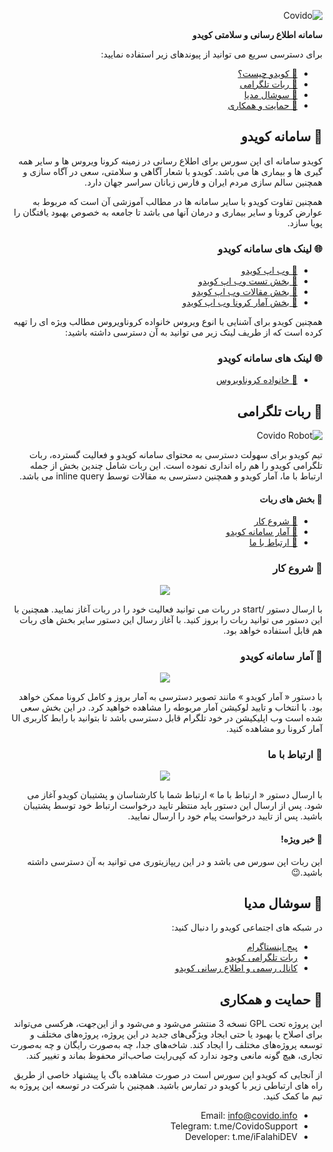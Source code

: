 <div dir="rtl">

![Covido](https://covido.info/image/github.png)

**سامانه اطلاع رسانی و سلامتی کویدو**
</div>
<div dir="rtl">

برای دسترسی سریع می توانید از پیوندهای زیر استفاده نمایید:

- [🚀 کویدو چیست؟](#covido)
- [🤖 ربات تلگرامی](#bot)
- [📱 سوشال مدیا](#social)
- [🤝 حمایت و همکاری](#contact)

## <a id="covido"></a> 🚀 سامانه کویدو

کویدو سامانه ای اپن سورس برای اطلاع رسانی در زمینه کرونا ویروس ها و سایر همه گیری ها و بیماری ها می باشد. کویدو با شعار آگاهی و سلامتی، سعی در آگاه سازی و همچنین سالم سازی مردم ایران و فارس زبانان سراسر جهان دارد.

همچنین تفاوت کویدو با سایر سامانه ها در مطالب آموزشی آن است که مربوط به عوارض کرونا و سایر بیماری و درمان آنها می باشد تا جامعه به خصوص بهبود یافتگان را پویا سازد.

### 🌐 لینک های سامانه کویدو

- [📝 وب اپ کویدو](https://covido.info)
- [📝 بخش تست وب اپ کویدو](https://covido.info/test)
- [📝 بخش مقالات وب اپ کویدو](https://covido.info/article)
- [📝 بخش آمار کرونا وب اپ کویدو](https://covido.info/article)

همچنین کویدو برای آشنایی با انوع ویروس خانواده کروناویروس مطالب ویژه ای را تهیه کرده است که از طریف لینک زیر می توانید به آن دسترسی داشته باشید:

### 🌐 لینک های سامانه کویدو

- [🦠 خانواده کروناویروس](https://covido.info/corona)

## <a id="bot"></a> 🤖 ربات تلگرامی

![Covido Robot](https://covido.info/image/robot.png)

تیم کویدو برای سهولت دسترسی به محتوای سامانه کویدو و فعالیت گسترده، ربات تلگرامی کویدو را هم راه انداری نموده است. این ربات شامل چندین بخش از جمله ارتباط با ما، آمار کویدو و همچنین دسترسی به مقالات توسط inline query می باشد. 

#### 🤖 بخش های ربات

- [💠 شروع کار](#bot-start)
- [💠 آمار سامانه کویدو](#bot-covido-status)
- [💠 ارتباط با ما](#bot=contatct)

### <a id="bot-start"></a> 💠 شروع کار

<div style="text-align: center;">

<img src="https://covido.info/image/github/Start-gif.gif" align="center"/>

</div>

با ارسال دستور /start در ربات می توانید فعالیت خود را در ربات آغاز نمایید. همچنین با این دستور می توانید ربات را بروز کنید. با آغاز رسال این دستور سایر بخش های ربات هم قابل استفاده خواهد بود.

### <a id="bot-covido-status"></a> 💠 آمار سامانه کویدو

<div style="text-align: center;">

<img src="https://covido.info/image/github/CovidoStatus-gif.gif" align="center"/>

</div>

با دستور « آمار کویدو » مانند تصویر دسترسی به آمار بروز و کامل کرونا ممکن خواهد بود. با انتخاب و تایید لوکیشن آمار مربوطه را مشاهده خواهید کرد. در این بخش سعی شده است وب اپلیکیشن در خود تلگرام قابل دسترسی باشد تا بتوانید با رابط کاربری UI آمار کرونا رو مشاهده کنید.

### <a id="bot-contact"></a> 💠 ارتباط با ما

<div style="text-align: center;">

<img src="https://covido.info/image/github/Contact-gif.gif" align="center"/>

</div>

با ارسال دستور « ارتباط با ما » ارتباط شما با کارشناسان و پشتیبان کویدو آغاز می شود. پس از ارسال این دستور باید منتظر تایید درخواست ارتباط خود توسط پشتیبان باشید. پس از تایید درخواست پیام خود را ارسال نمایید.

#### 🚀 خبر ویژه!

این ربات اپن سورس می باشد و در این ریپازیتوری می توانید به آن دسترسی داشته باشید.😉

## <a id="social"></a> 📱 سوشال مدیا

در شبکه های اجتماعی کویدو را دنبال کنید:

- [پیج اینستاگرام](https://instagram.com/covidoapp)
- [ربات تلگرامی کویدو](https://t.me/CovidoRobot)
- [کانال رسمی و اطلاع رسانی کویدو](https://t.me/CovidoApp)

## <a id="contact"></a> 🤝 حمایت و همکاری

این پروژه تحت GPL نسخه 3 منتشر می‌شود و می‌شود و از این‌جهت، هرکسی می‌تواند برای اصلاح یا بهبود یا حتی ایجاد ویژگی‌های جدید در این پروژه، پروژه‌های مختلف و توسعه پروژه‌های مختلف را ایجاد کند. شاخه‌های جدا، چه به‌صورت رایگان و چه به‌صورت تجاری، هیچ گونه مانعی وجود ندارد که کپی‌رایت صاحب‌اثر محفوظ بماند و تغییر کند.

از آنجایی که کویدو اپن سورس است در صورت مشاهده باگ یا پیشنهاد خاصی از طریق راه های ارتباطی زیر با کویدو در تمارس باشید. همچنین با شرکت در توسعه این پروژه به تیم ما کمک کنید.

- Email: info@covido.info
- Telegram: t.me/CovidoSupport
- Developer: t.me/iFalahiDEV

</div>